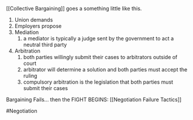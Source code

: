[[Collective Bargaining]] goes a something little like this.

1. Union demands
2. Employers propose
3. Mediation
	1. a mediator is typically a judge sent by the government to act a neutral third party
4. Arbitration
	1. both parties willingly submit their cases to arbitrators outside of court
	2. arbitrator will determine a solution and both parties must accept the ruling
	3. compulsory arbitration is the legislation that both parties must submit their cases

Bargaining Fails... then the FIGHT BEGINS: [[Negotiation Failure Tactics]]

#Negotiation 